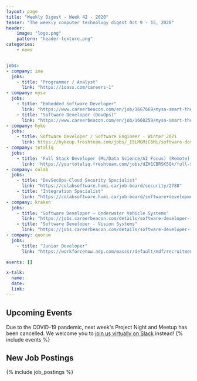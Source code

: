 ```yaml
---
layout: page
title: "Weekly Digest - Week 42 - 2020"
teaser: "The weekly computer technology digest Oct 9 - 15, 2020"
header:
    image: "logo.png"
    pattern: "header-texture.png"
categories:
    - news


jobs:
- company: ioa
  jobs:
    - title: "Programmer / Analyst"
      link: "https://ioass.com/careers-1"
- company: mysa
  jobs:
    - title: "Embedded Software Developer"
      link: "https://www.careerbeacon.com/en/job/1667669/mysa-smart-thermostat/embedded-software-developer/st-john-s"
    - title: "Software Developer (DevOps)"
      link: "https://www.careerbeacon.com/en/job/1668259/mysa-smart-thermostat/software-developer-devops/st-john-s"
- company: hyke
  jobs:
    - title: Software Developer / Software Engineer - Winter 2021
      link: https://hykeup.freshteam.com/jobs/_I5LMGMiC6Mi/software-developer-software-engineer-winter-2021
- company: totaliq
  jobs:
    - title: 'Full Stack Developer (ML/Data Science/AI Focus) (Remote)'
      link: 'https://yourtotaliq.freshteam.com/jobs/dZH1CBRSK5Gk/full-stack-developer-ml-data-science-ai-focus-remote'
- company: colab
  jobs:
    - title: "DevSecOps-Cloud Security Specialist"
      link: "https://colabsoftware.humi.ca/job-board/security/2788"
    - title: "Integration Specialist"
      link: "https://colabsoftware.humi.ca/job-board/software+development/2787"
- company: kraken
  jobs:
    - title: "Software Developer – Underwater Vehicle Systems"
      link: "https://jobs.careerbeacon.com/details/software-developer--underwater-vehicle-systems/1668297"
    - title: "Software Developer - Vision Systems"
      link: "https://jobs.careerbeacon.com/details/software-developer--vision-systems/1662372"
- company: quorum
  jobs:
    - title: "Junior Developer"
      link: "https://workforcenow.adp.com/mascsr/default/mdf/recruitment/recruitment.html?cid=978f4299-eee2-4d9e-a9e2-51a1c0ba3aad&ccId=19000101_000001&jobId=369645"

events: []

x-talk:
  name:
  date:
  link:
---
```


## Upcoming Events
Due to the COVID-19 pandemic, next week's Project Night and Meetup has been cancelled. We welcome you to [join us virtually on Slack](https://join.slack.com/t/ctsnl/shared_invite/enQtNzE5Mzc1OTA3ODI2LTdhODg1ZTQ4YTMwNDRkYzI2OWZjOTZmYWZjNjA3N2QzMTRiZWEyNmI0MTRmYjNjMDFhZGUxNzlhY2I5YjEwMTk) instead!
{% include events %}

## New Job Postings
{% include job_postings %}
